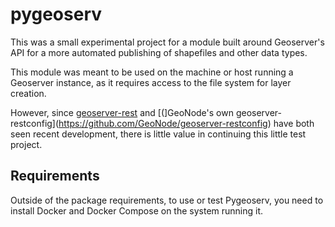 # pygeoserv

This was a small experimental project for a module built around Geoserver's API for a more 
automated publishing of shapefiles and other data types.

This module was meant to be used on the machine or host running a Geoserver instance, 
as it requires access to the file system for layer creation.

However, since [geoserver-rest](https://github.com/gicait/geoserver-rest) and [(]GeoNode's own geoserver-restconfig](https://github.com/GeoNode/geoserver-restconfig) have both seen recent development, there is little value in continuing this little test project.

## Requirements

Outside of the package requirements, to use or test Pygeoserv, you need to install
Docker and Docker Compose on the system running it.
